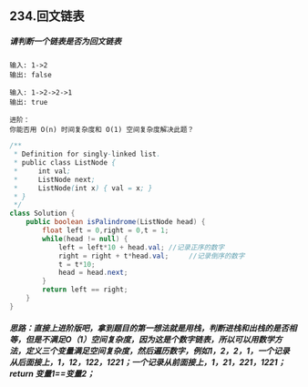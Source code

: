 ## 234.回文链表

##### 请判断一个链表是否为回文链表

```
输入: 1->2
输出: false

输入: 1->2->2->1
输出: true

进阶：
你能否用 O(n) 时间复杂度和 O(1) 空间复杂度解决此题？
```

```java
/**
 * Definition for singly-linked list.
 * public class ListNode {
 *     int val;
 *     ListNode next;
 *     ListNode(int x) { val = x; }
 * }
 */
class Solution {            
    public boolean isPalindrome(ListNode head) {
        float left = 0,right = 0,t = 1;    
        while(head != null) {
            left = left*10 + head.val; //记录正序的数字
            right = right + t*head.val;     //记录倒序的数字
            t = t*10;
            head = head.next;
        }
        return left == right;
    }
}
```

##### 思路：直接上进阶版吧，拿到题目的第一想法就是用栈，判断进栈和出栈的是否相等，但是不满足O（1）空间复杂度，因为这是个数字链表，所以可以用数学方法，定义三个变量满足空间复杂度，然后遍历数字，例如1，2，2，1，一个记录从后面接上，1，12，122，1221；一个记录从前面接上，1，21，221，1221；return  变量1==变量2；

